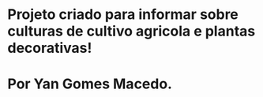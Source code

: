 # Projeto criado para informar sobre culturas de cultivo agricola e plantas decorativas!
# Por Yan Gomes Macedo.